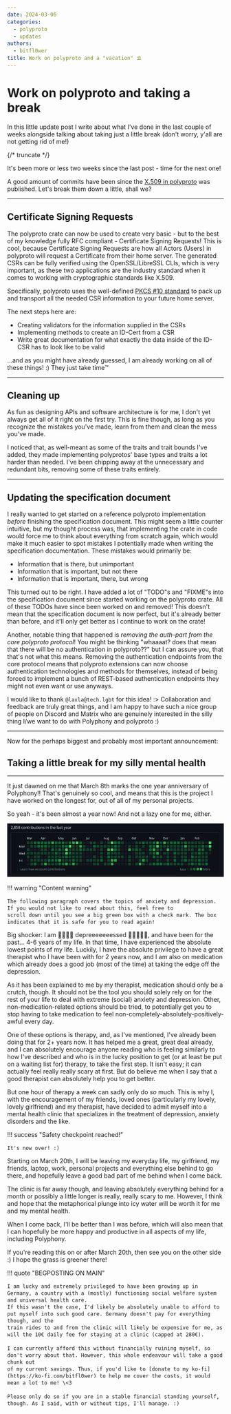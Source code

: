 ```yaml
---
date: 2024-03-06
categories:
  - polyproto
  - updates
authors:
  - bitfl0wer
title: Work on polyproto and a "vacation" ⛱️
---
```


# Work on polyproto and taking a break

In this little update post I write about what I've done in the last couple of weeks alongside talking about taking just a little break
(don't worry, y'all are not getting rid of me!)

{/* truncate */}

It's been more or less two weeks since the last post - time for the next one!

A good amount of commits have been since the [X.509 in polyproto](https://docs.polyphony.chat/blog/2024/02/19/x509-in-polyproto/) was
published. Let's break them down a little, shall we?

---

## Certificate Signing Requests

The polyproto crate can now be used to create very basic - but to the best of my knowledge fully RFC compliant - Certificate Signing
Requests! This is cool, because Certificate Signing Requests are how all Actors (Users) in polyproto will request a Certificate
from their home server. The generated CSRs can be fully verified using the OpenSSL/LibreSSL CLIs, which is very important, as these
two applications are the industry standard when it comes to working with cryptographic standards like X.509.

Specifically, polyproto uses the well-defined [PKCS #10 standard](http://www.pkiglobe.org/pkcs10.html) to pack up and transport all
the needed CSR information to your future home server.

The next steps here are:

- Creating validators for the information supplied in the CSRs
- Implementing methods to create an ID-Cert from a CSR
- Write great documentation for what exactly the data inside of the ID-CSR has to look like to be valid

...and as you might have already guessed, I am already working on all of these things! :) They just take time:tm:

---

## Cleaning up

As fun as designing APIs and software architecture is for me, I don't yet always get all of it right on the first try. This is fine
though, as long as you recognize the mistakes you've made, learn from them and clean the mess you've made.

I noticed that, as well-meant as some of the traits and trait bounds I've added, they made implementing polyprotos' base types and
traits a lot harder than needed. I've been chipping away at the unnecessary and redundant bits, removing some of these traits entirely.

---

## Updating the specification document

I really wanted to get started on a reference polyproto implementation *before* finishing the specification document. This might seem
a little counter intuitive, but my thought process was, that implementing the crate in code would force me to think about everything
from scratch again, which would make it much easier to spot mistakes I potentially made when writing the specification documentation.
These mistakes would primarily be:

- Information that is there, but unimportant
- Information that is important, but not there
- Information that is important, there, but wrong

This turned out to be right. I have added a lot of "TODO"s and "FIXME"s into the specification document since started working on the
polyproto crate. All of these TODOs have since been worked on and removed! This doesn't mean that the specification document is now
perfect, but it's already better than before, and it'll only get better as I continue to work on the crate!

Another, notable thing that happened is *removing the auth-part from the core polyproto protocol*! You might be thinking "whaaaat?
does that mean that there will be no authentication in polyproto??" but I can assure you, that that's not what this means. Removing
the authentication endpoints from the core protocol means that polyproto extensions can now choose authentication technologies and
methods for themselves, instead of being forced to implement a bunch of REST-based authentication endpoints they might not even want
or use anyways.

I would like to thank `@laxla@tech.lgbt` for this idea! :> Collaboration and feedback are truly great things, and I am happy to have such
a nice group of people on Discord and Matrix who are genuinely interested in the silly thing I/we want to do with Polyphony and
polyproto :)

---

Now for the perhaps biggest and probably most important announcement:

## Taking a little break for my silly mental health

---

It just dawned on me that March 8th marks the one year anniversary of Polyphony!! That's genuinely so cool, and means that this is
the project I have worked on the longest for, out of all of my personal projects.

So yeah - it's been almost a year now! And not a lazy one for me, either.

![bitfl0wer's (mine) commit graph for the past year. A lot of green squares, signalling a lot of commits/activity that has been made. The text above the graph reads: "2,858 contributions in the last year"](./media/2024-03-05-commit_graph.png)

!!! warning "Content warning"

    The following paragraph covers the topics of anxiety and depression. If you would not like to read about this, feel free to
    scroll down until you see a big green box with a check mark. The box indicates that it is safe for you to read again!

Big shocker: I am 👻👻👻👻 depreeeeeeessed 👻👻👻👻👻, and have been for the past... 4-6 years of my life. In that time, I have experienced
the absolute lowest points of my life. Luckily, I have the absolute privilege to have a great therapist who I have been with for 2 years
now, and I am also on medication which already does a good job (most of the time) at taking the edge off the depression.

As it has been explained to me by my therapist, medication should only be a crutch, though. It should not be the tool you should solely
rely on for the rest of your life to deal with extreme (social) anxiety and depression. Other, non-medication-related options should
be tried, to potentially get you to stop having to take medication to feel non-completely-absolutely-positively-awful every day.

One of these options is therapy, and, as I've mentioned, I've already been doing that for 2+ years now. It has helped me a great, great
deal already, and I can absolutely encourage anyone reading who is feeling similarly to how I've described and who is in the lucky position
to get (or at least be put on a waiting list for) therapy, to take the first step. It isn't easy; it can actually feel really really scary
at first. But do believe me when I say that a good therapist can absolutely help you to get better.

But one hour of therapy a week can sadly only do *so* much. This is why I, with the encouragement of my friends, loved ones
(particularly my lovely, lovely girlfriend) and my therapist, have decided to admit myself into a mental health clinic that specializes
in the treatment of depression, anxiety disorders and the like.

!!! success "Safety checkpoint reached!"

    It's now over! :)

Starting on March 20th, I will be leaving my everyday life, my girlfriend, my
friends, laptop, work, personal projects and everything else behind to go there, and hopefully leave a good bad part of me behind when I come back.

The clinic is far away though, and leaving absolutely everything behind for a month or possibly a little longer is really, really scary
to me. However, I think and hope that the metaphorical plunge into icy water will be worth it for me and my mental health.

When I come back, I'll be better than I was before, which will also mean that I can hopefully be more happy and productive in all aspects of
my life, including Polyphony.

If you're reading this on or after March 20th, then see you on the other side :) I hope the grass is greener there!

!!! quote "BEGPOSTING ON MAIN"

    I am lucky and extremely privileged to have been growing up in Germany, a country with a (mostly) functioning social welfare system and universal health care.
    If this wasn't the case, I'd likely be absolutely unable to afford to put myself into such good care. Germany doesn't pay for everything though, and the
    train rides to and from the clinic will likely be expensive for me, as will the 10€ daily fee for staying at a clinic (capped at 280€).

    I can currently afford this without financially ruining myself, so don't worry about that. However, this whole endeavour will take a good chunk out
    of my current savings. Thus, if you'd like to [donate to my ko-fi](https://ko-fi.com/bitfl0wer) to help me cover the costs, it would mean a lot to me! \<3

    Please only do so if you are in a stable financial standing yourself, though. As I said, with or without tips, I'll manage. :)
